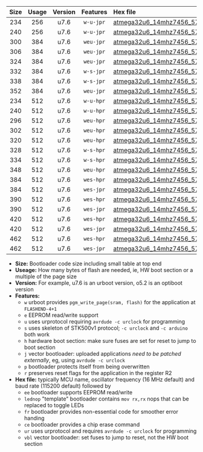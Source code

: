 |Size|Usage|Version|Features|Hex file|
|:-:|:-:|:-:|:-:|:--|
|234|256|u7.6|`w-u-jpr`|[atmega32u6_14mhz7456_57600bps_ur_vbl.hex](https://raw.githubusercontent.com/stefanrueger/urboot/main//atmega32u6_14mhz7456_57600bps_ur_vbl.hex)|
|240|256|u7.6|`w-u-jpr`|[atmega32u6_14mhz7456_57600bps_lednop_ur_vbl.hex](https://raw.githubusercontent.com/stefanrueger/urboot/main//atmega32u6_14mhz7456_57600bps_lednop_ur_vbl.hex)|
|300|384|u7.6|`weu-jpr`|[atmega32u6_14mhz7456_57600bps_ee_ur_vbl.hex](https://raw.githubusercontent.com/stefanrueger/urboot/main//atmega32u6_14mhz7456_57600bps_ee_ur_vbl.hex)|
|306|384|u7.6|`weu-jpr`|[atmega32u6_14mhz7456_57600bps_ee_lednop_ur_vbl.hex](https://raw.githubusercontent.com/stefanrueger/urboot/main//atmega32u6_14mhz7456_57600bps_ee_lednop_ur_vbl.hex)|
|324|384|u7.6|`weu-jpr`|[atmega32u6_14mhz7456_57600bps_ee_lednop_fr_ur_vbl.hex](https://raw.githubusercontent.com/stefanrueger/urboot/main//atmega32u6_14mhz7456_57600bps_ee_lednop_fr_ur_vbl.hex)|
|332|384|u7.6|`w-s-jpr`|[atmega32u6_14mhz7456_57600bps_vbl.hex](https://raw.githubusercontent.com/stefanrueger/urboot/main//atmega32u6_14mhz7456_57600bps_vbl.hex)|
|338|384|u7.6|`w-s-jpr`|[atmega32u6_14mhz7456_57600bps_lednop_vbl.hex](https://raw.githubusercontent.com/stefanrueger/urboot/main//atmega32u6_14mhz7456_57600bps_lednop_vbl.hex)|
|352|384|u7.6|`weu-jpr`|[atmega32u6_14mhz7456_57600bps_ee_lednop_fr_ce_ur_vbl.hex](https://raw.githubusercontent.com/stefanrueger/urboot/main//atmega32u6_14mhz7456_57600bps_ee_lednop_fr_ce_ur_vbl.hex)|
|234|512|u7.6|`w-u-hpr`|[atmega32u6_14mhz7456_57600bps_ur.hex](https://raw.githubusercontent.com/stefanrueger/urboot/main//atmega32u6_14mhz7456_57600bps_ur.hex)|
|240|512|u7.6|`w-u-hpr`|[atmega32u6_14mhz7456_57600bps_lednop_ur.hex](https://raw.githubusercontent.com/stefanrueger/urboot/main//atmega32u6_14mhz7456_57600bps_lednop_ur.hex)|
|296|512|u7.6|`weu-hpr`|[atmega32u6_14mhz7456_57600bps_ee_ur.hex](https://raw.githubusercontent.com/stefanrueger/urboot/main//atmega32u6_14mhz7456_57600bps_ee_ur.hex)|
|302|512|u7.6|`weu-hpr`|[atmega32u6_14mhz7456_57600bps_ee_lednop_ur.hex](https://raw.githubusercontent.com/stefanrueger/urboot/main//atmega32u6_14mhz7456_57600bps_ee_lednop_ur.hex)|
|320|512|u7.6|`weu-hpr`|[atmega32u6_14mhz7456_57600bps_ee_lednop_fr_ur.hex](https://raw.githubusercontent.com/stefanrueger/urboot/main//atmega32u6_14mhz7456_57600bps_ee_lednop_fr_ur.hex)|
|328|512|u7.6|`w-s-hpr`|[atmega32u6_14mhz7456_57600bps.hex](https://raw.githubusercontent.com/stefanrueger/urboot/main//atmega32u6_14mhz7456_57600bps.hex)|
|334|512|u7.6|`w-s-hpr`|[atmega32u6_14mhz7456_57600bps_lednop.hex](https://raw.githubusercontent.com/stefanrueger/urboot/main//atmega32u6_14mhz7456_57600bps_lednop.hex)|
|348|512|u7.6|`weu-hpr`|[atmega32u6_14mhz7456_57600bps_ee_lednop_fr_ce_ur.hex](https://raw.githubusercontent.com/stefanrueger/urboot/main//atmega32u6_14mhz7456_57600bps_ee_lednop_fr_ce_ur.hex)|
|384|512|u7.6|`wes-hpr`|[atmega32u6_14mhz7456_57600bps_ee.hex](https://raw.githubusercontent.com/stefanrueger/urboot/main//atmega32u6_14mhz7456_57600bps_ee.hex)|
|384|512|u7.6|`wes-jpr`|[atmega32u6_14mhz7456_57600bps_ee_vbl.hex](https://raw.githubusercontent.com/stefanrueger/urboot/main//atmega32u6_14mhz7456_57600bps_ee_vbl.hex)|
|390|512|u7.6|`wes-hpr`|[atmega32u6_14mhz7456_57600bps_ee_lednop.hex](https://raw.githubusercontent.com/stefanrueger/urboot/main//atmega32u6_14mhz7456_57600bps_ee_lednop.hex)|
|390|512|u7.6|`wes-jpr`|[atmega32u6_14mhz7456_57600bps_ee_lednop_vbl.hex](https://raw.githubusercontent.com/stefanrueger/urboot/main//atmega32u6_14mhz7456_57600bps_ee_lednop_vbl.hex)|
|420|512|u7.6|`wes-hpr`|[atmega32u6_14mhz7456_57600bps_ee_lednop_fr.hex](https://raw.githubusercontent.com/stefanrueger/urboot/main//atmega32u6_14mhz7456_57600bps_ee_lednop_fr.hex)|
|420|512|u7.6|`wes-jpr`|[atmega32u6_14mhz7456_57600bps_ee_lednop_fr_vbl.hex](https://raw.githubusercontent.com/stefanrueger/urboot/main//atmega32u6_14mhz7456_57600bps_ee_lednop_fr_vbl.hex)|
|462|512|u7.6|`wes-hpr`|[atmega32u6_14mhz7456_57600bps_ee_lednop_fr_ce.hex](https://raw.githubusercontent.com/stefanrueger/urboot/main//atmega32u6_14mhz7456_57600bps_ee_lednop_fr_ce.hex)|
|462|512|u7.6|`wes-jpr`|[atmega32u6_14mhz7456_57600bps_ee_lednop_fr_ce_vbl.hex](https://raw.githubusercontent.com/stefanrueger/urboot/main//atmega32u6_14mhz7456_57600bps_ee_lednop_fr_ce_vbl.hex)|

- **Size:** Bootloader code size including small table at top end
- **Useage:** How many bytes of flash are needed, ie, HW boot section or a multiple of the page size
- **Version:** For example, u7.6 is an urboot version, o5.2 is an optiboot version
- **Features:**
  + `w` urboot provides `pgm_write_page(sram, flash)` for the application at `FLASHEND-4+1`
  + `e` EEPROM read/write support
  + `u` uses urprotocol requiring `avrdude -c urclock` for programming
  + `s` uses skeleton of STK500v1 protocol; `-c urclock` and `-c arduino` both work
  + `h` hardware boot section: make sure fuses are set for reset to jump to boot section
  + `j` vector bootloader: uploaded applications *need to be patched externally*, eg, using `avrdude -c urclock`
  + `p` bootloader protects itself from being overwritten
  + `r` preserves reset flags for the application in the register R2
- **Hex file:** typically MCU name, oscillator frequency (16 MHz default) and baud rate (115200 default) followed by
  + `ee` bootloader supports EEPROM read/write
  + `lednop` "template" bootloader contains `mov rx,rx` nops that can be replaced to toggle LEDs
  + `fr` bootloader provides non-essential code for smoother error handing
  + `ce` bootloader provides a chip erase command
  + `ur` uses urprotocol and requires `avrdude -c urclock` for programming
  + `vbl` vector bootloader: set fuses to jump to reset, not the HW boot section

